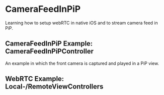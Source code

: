 # CameraFeedInPiP
Learning how to setup webRTC in native iOS and to stream camera feed in PiP. 

## CameraFeedInPiP Example: CameraFeedInPiPController
An example in which the front camera is captured and played in a PiP view.

## WebRTC Example: Local-/RemoteViewControllers

